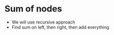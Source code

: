 # Sum of nodes 
- We will use recursive approach
- Find sum on left, then right, then add everything
